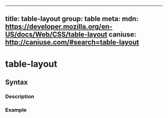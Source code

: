 
  ---
  title: table-layout
  group: table
  meta:
    mdn: https://developer.mozilla.org/en-US/docs/Web/CSS/table-layout
    caniuse: http://caniuse.com/#search=table-layout
  ---

  # table-layout
  <!--- Introduction for table-layout, keep it brief and set the overall context -->

  ## Syntax
  <!--- Introduce the various syntax for table-layout -->

  ### Description
  <!--- For each major section of syntax, provide a description explaining its usage further -->

  ### Example
  <!--- Provide code examples for the syntax block you're currently describing -->
